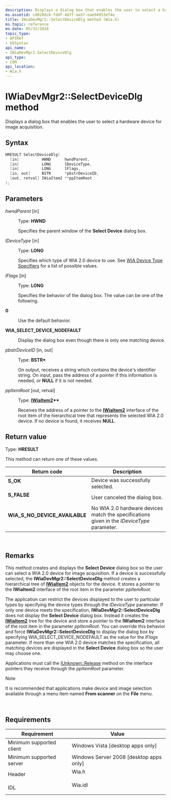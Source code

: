 ```yaml
---
description: Displays a dialog box that enables the user to select a hardware device for image acquisition.
ms.assetid: cd020dc6-fddf-4d7f-aa57-eae94953ef4e
title: IWiaDevMgr2::SelectDeviceDlg method (Wia.h)
ms.topic: reference
ms.date: 05/31/2018
topic_type: 
- APIRef
- kbSyntax
api_name: 
- IWiaDevMgr2.SelectDeviceDlg
api_type: 
- COM
api_location: 
- Wia.h
---
```


# IWiaDevMgr2::SelectDeviceDlg method

Displays a dialog box that enables the user to select a hardware device for image acquisition.

## Syntax


```C++
HRESULT SelectDeviceDlg(
  [in]          HWND      hwndParent,
  [in]          LONG      lDeviceType,
  [in]          LONG      lFlags,
  [in, out]     BSTR      *pbstrDeviceID,
  [out, retval] IWiaItem2 **ppItemRoot
);
```



## Parameters

<dl> <dt>

*hwndParent* \[in\]
</dt> <dd>

Type: **HWND**

Specifies the parent window of the **Select Device** dialog box.

</dd> <dt>

*lDeviceType* \[in\]
</dt> <dd>

Type: **LONG**

Specifies which type of WIA 2.0 device to use. See [WIA Device Type Specifiers](-wia-wia-device-type-specifiers.md) for a list of possible values.

</dd> <dt>

*lFlags* \[in\]
</dt> <dd>

Type: **LONG**

Specifies the behavior of the dialog box. The value can be one of the following.

<dt>

<span id="0"></span>

<span id="0"></span>**0**


</dt> <dd>

Use the default behavior.

</dd> <dt>

<span id="WIA_SELECT_DEVICE_NODEFAULT"></span><span id="wia_select_device_nodefault"></span>

<span id="WIA_SELECT_DEVICE_NODEFAULT"></span><span id="wia_select_device_nodefault"></span>**WIA\_SELECT\_DEVICE\_NODEFAULT**


</dt> <dd>

Display the dialog box even though there is only one matching device.

</dd> </dl> </dd> <dt>

*pbstrDeviceID* \[in, out\]
</dt> <dd>

Type: **BSTR\***

On output, receives a string which contains the device's identifier string. On input, pass the address of a pointer if this information is needed, or **NULL** if it is not needed.

</dd> <dt>

*ppItemRoot* \[out, retval\]
</dt> <dd>

Type: **[**IWiaItem2**](-wia-iwiaitem2.md)\*\***

Receives the address of a pointer to the [**IWiaItem2**](-wia-iwiaitem2.md) interface of the root item of the hierarchical tree that represents the selected WIA 2.0 device. If no device is found, it receives **NULL**.

</dd> </dl>

## Return value

Type: **HRESULT**

This method can return one of these values.



| Return code                                                                                                  | Description                                                                                            |
|--------------------------------------------------------------------------------------------------------------|--------------------------------------------------------------------------------------------------------|
| <dl> <dt>**S\_OK**</dt> </dl>                         | Device was successfully selected. <br/>                                                          |
| <dl> <dt>**S\_FALSE**</dt> </dl>                      | User canceled the dialog box. <br/>                                                              |
| <dl> <dt>**WIA\_S\_NO\_DEVICE\_AVAILABLE**</dt> </dl> | No WIA 2.0 hardware devices match the specifications given in the *lDeviceType* parameter. <br/> |



 

## Remarks

This method creates and displays the **Select Device** dialog box so the user can select a WIA 2.0 device for image acquisition. If a device is successfully selected, the **IWiaDevMgr2::SelectDeviceDlg** method creates a hierarchical tree of [**IWiaItem2**](-wia-iwiaitem2.md) objects for the device. It stores a pointer to the **IWiaItem2** interface of the root item in the parameter *ppItemRoot*.

The application can restrict the devices displayed to the user to particular types by specifying the device types through the *lDeviceType* parameter. If only one device meets the specification, **IWiaDevMgr2::SelectDeviceDlg** does not display the **Select Device** dialog box. Instead it creates the [**IWiaItem2**](-wia-iwiaitem2.md) tree for the device and store a pointer to the **IWiaItem2** interface of the root item in the parameter *ppItemRoot*. You can override this behavior and force **IWiaDevMgr2::SelectDeviceDlg** to display the dialog box by specifying WIA\_SELECT\_DEVICE\_NODEFAULT as the value for the *lFlags* parameter. If more than one WIA 2.0 device matches the specification, all matching devices are displayed in the **Select Device** dialog box so the user may choose one.

Applications must call the [IUnknown::Release](/windows/win32/api/unknwn/nf-unknwn-iunknown-release) method on the interface pointers they receive through the *ppItemRoot* parameter.

> [!Note]  
> It is recommended that applications make device and image selection available through a menu item named **From scanner** on the **File** menu.

 

## Requirements



| Requirement | Value |
|-------------------------------------|------------------------------------------------------------------------------------|
| Minimum supported client<br/> | Windows Vista \[desktop apps only\]<br/>                                     |
| Minimum supported server<br/> | Windows Server 2008 \[desktop apps only\]<br/>                               |
| Header<br/>                   | <dl> <dt>Wia.h</dt> </dl>   |
| IDL<br/>                      | <dl> <dt>Wia.idl</dt> </dl> |



 

 
